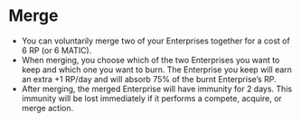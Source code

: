 # Merge

- You can voluntarily merge two of your Enterprises together for a cost of 6 RP (or 6 MATIC).
- When merging, you choose which of the two Enterprises you want to keep and which one you want to burn. The Enterprise you keep will earn an extra +1 RP/day and will absorb 75% of the burnt Enterprise’s RP.
- After merging, the merged Enterprise will have immunity for 2 days. This immunity will be lost immediately if it performs a compete, acquire, or merge action.